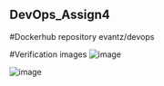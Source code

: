 ## DevOps_Assign4

#Dockerhub repository
evantz/devops

#Verification images 
![image](https://github.com/user-attachments/assets/e91c466e-3f15-421c-b8a6-5517f9be419d)


![image](https://github.com/user-attachments/assets/2cf10c2f-7136-4714-ac20-7a1ebe0115a4)
